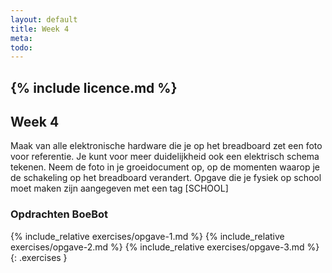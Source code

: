 ```yaml
---
layout: default
title: Week 4
meta: 
todo: 
---
```

{% include licence.md %}
---

## Week 4

Maak van alle elektronische hardware die je op het breadboard zet een foto voor referentie. Je kunt voor meer duidelijkheid ook een elektrisch schema tekenen. Neem de foto in je groeidocument op, op de momenten waarop je de schakeling op het breadboard verandert. Opgave die je fysiek op school moet maken zijn aangegeven met een tag [SCHOOL]

### Opdrachten BoeBot
{% include_relative exercises/opgave-1.md %}
{% include_relative exercises/opgave-2.md %}
{% include_relative exercises/opgave-3.md %}
{: .exercises }


